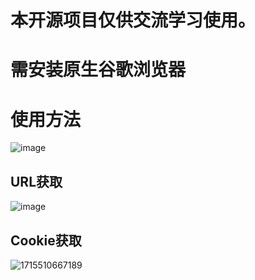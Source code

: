 # 本开源项目仅供交流学习使用。

# 需安装原生谷歌浏览器

# 使用方法

![image](https://github.com/linskin/OnlineLessonsAutoPlayer_Yu/assets/110439527/4d58ad78-1d77-4123-a19a-7185b7e65844)

## URL获取
![image](https://github.com/linskin/OnlineLessonsAutoPlayer_Yu/assets/110439527/f576b81b-ed88-4cf3-a473-20252c33cd03)
## Cookie获取
![1715510667189](https://github.com/linskin/OnlineLessonsAutoPlayer_Yu/assets/110439527/7dfc1b6e-be41-4f36-b39e-ea7e032842d1)

